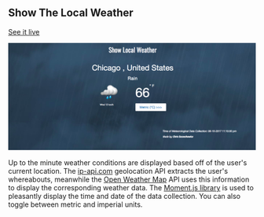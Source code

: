 ## Show The Local Weather

[See it live](http://christophszcz.github.io/showLocalWeather/)

![readme-pic](images/readme_pic.png)

Up to the minute weather conditions are displayed based off of the user's current location. The [ip-api.com](http://ip-api.com) geolocation API extracts the user's whereabouts, meanwhile the [Open Weather Map](https://openweathermap.org/api) API uses this information to display the corresponding weather data. The [Moment.js library](http://momentjs.com/) is used to pleasantly display the time and date of the data collection. You can also toggle between metric and imperial units.
